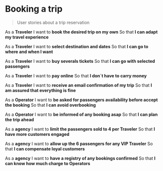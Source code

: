 # Booking a trip

> User stories about a trip reservation

As a **Traveler**
I want to **book the desired trip on my own**
So that **I can adapt my travel experience**

As a **Traveler**
I want to **select destination and dates**
So that **I can go to where and when I want**

As a **Traveler**
I want to **buy severals tickets**
So that **I can go with selected passengers**

As a **Traveler**
I want to **pay online**
So that **I don´t have to carry money**

As a **Traveler**
I want to **receive an email confirmation of my trip**
So that **I am assured that everything is fine**

As a **Operator**
I want to **be asked for passengers availability before accept the booking**
So that **I can avoid overbooking**

As a **Operator**
I want to **be informed of any booking asap**
So that **I can plan the trip ahead**

As a **agency**
I want to **limit the passengers sold to 4 per Traveler**
So that **I have more customers engaged**

As a **agency**
I want to **allow up the 6 passengers for any VIP Traveler**
So that **I can compensate loyal customers**

As a **agency**
I want to **have a registry of any bookings confirmed**
So that **I can know how much charge to Operators**
